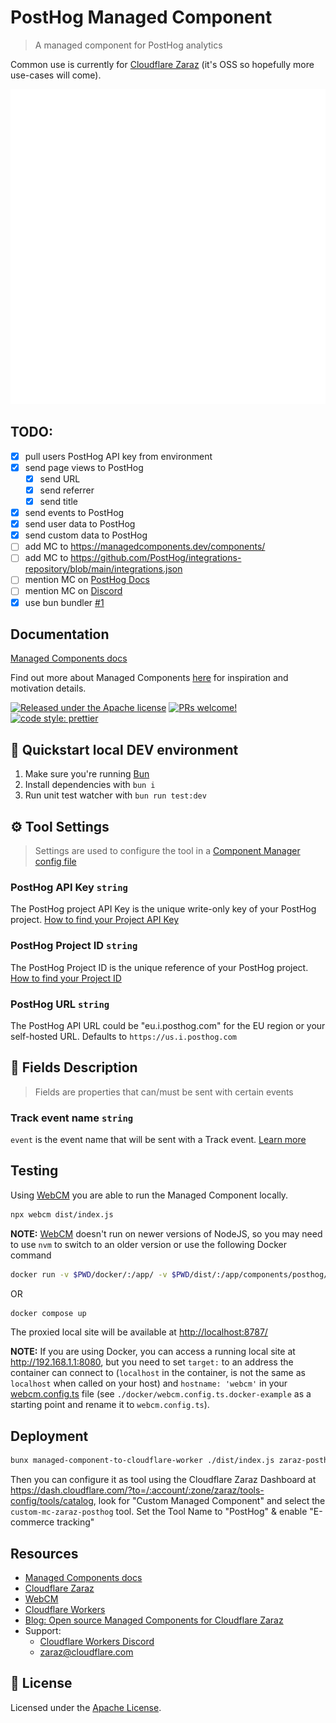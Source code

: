 # PostHog Managed Component

> A managed component for PostHog analytics

Common use is currently for [Cloudflare Zaraz](https://www.cloudflare.com/application-services/products/zaraz/) (it's OSS so hopefully more use-cases will come).

![PostHog](assets/icon.svg)

## TODO:

- [x] pull users PostHog API key from environment
- [x] send page views to PostHog
  - [x] send URL
  - [x] send referrer
  - [x] send title
- [x] send events to PostHog
- [x] send user data to PostHog
- [x] send custom data to PostHog
- [ ] add MC to <https://managedcomponents.dev/components/>
- [ ] add MC to <https://github.com/PostHog/integrations-repository/blob/main/integrations.json>
- [ ] mention MC on [PostHog Docs](https://posthog.com/docs/advanced/proxy/cloudflare)
- [ ] mention MC on [Discord](https://discord.com/channels/595317990191398933/917505178016579605/1225745641351675925)
- [x] use bun bundler [#1](https://github.com/mountainash/posthog-managed-component/issues/1)

## Documentation

[Managed Components docs](https://managedcomponents.dev/)

Find out more about Managed Components [here](https://blog.cloudflare.com/zaraz-open-source-managed-components-and-webcm/) for inspiration and motivation details.

[![Released under the Apache license](https://img.shields.io/badge/license-apache-blue.svg)](./LICENSE)
[![PRs welcome!](https://img.shields.io/badge/PRs-welcome-brightgreen.svg)](https://github.com/mountainash/posthog-managed-component/pulls)
[![code style: prettier](https://img.shields.io/badge/code_style-prettier-ff69b4.svg?style=flat-square)](https://github.com/prettier/prettier)

## 🚀 Quickstart local DEV environment

1. Make sure you're running [Bun](https://bun.sh/)
2. Install dependencies with `bun i`
3. Run unit test watcher with `bun run test:dev`

## ⚙️ Tool Settings

> Settings are used to configure the tool in a [Component Manager config file](./webcm.config.ts.docker-example)

### PostHog API Key `string`

The PostHog project API Key is the unique write-only key of your PostHog project. [How to find your Project API Key](https://app.posthog.com/project/settings)

### PostHog Project ID `string`

The PostHog Project ID is the unique reference of your PostHog project. [How to find your Project ID](https://app.posthog.com/project/settings)

### PostHog URL `string`

The PostHog API URL could be "eu.i.posthog.com" for the EU region or your self-hosted URL. Defaults to `https://us.i.posthog.com`

## 🧱 Fields Description

> Fields are properties that can/must be sent with certain events

### Track event name `string`

`event` is the event name that will be sent with a Track event. [Learn more](https://posthog.com/tutorials/api-capture-events)

## Testing

Using [WebCM](https://webcm.dev/getting-started/install) you are able to run the Managed Component locally.

```bash
npx webcm dist/index.js
```

**NOTE:** [WebCM](https://github.com/cloudflare/webcm) doesn't run on newer versions of NodeJS, so you may need to use `nvm` to switch to an older version or use the following Docker command

```bash
docker run -v $PWD/docker/:/app/ -v $PWD/dist/:/app/components/posthog/ -w /app/ -p 8080:8080 -p 8787:8787 node:18 npx webcm ./components/posthog/index.js
```

OR

```bash
docker compose up
```

The proxied local site will be available at <http://localhost:8787/>

**NOTE:** If you are using Docker, you can access a running local site at <http://192.168.1.1:8080>, but you need to set `target:` to an address the container can connect to (`localhost` in the container, is not the same as `localhost` when called on your host) and `hostname: 'webcm'` in your [webcm.config.ts](./docker/webcm.config.ts) file (see `./docker/webcm.config.ts.docker-example` as a starting point and rename it to `webcm.config.ts`).

## Deployment

```bash
bunx managed-component-to-cloudflare-worker ./dist/index.js zaraz-posthog
```

Then you can configure it as tool using the Cloudflare Zaraz Dashboard at <https://dash.cloudflare.com/?to=/:account/:zone/zaraz/tools-config/tools/catalog>, look for "Custom Managed Component" and select the `custom-mc-zaraz-posthog` tool. Set the Tool Name to "PostHog" & enable "E-commerce tracking"

## Resources

- [Managed Components docs](https://managedcomponents.dev/)
- [Cloudflare Zaraz](https://www.cloudflare.com/application-services/products/zaraz/)
- [WebCM](https://webcm.dev/getting-started/install)
- [Cloudflare Workers](https://developers.cloudflare.com/workers/)
- [Blog: Open source Managed Components for Cloudflare Zaraz](https://blog.cloudflare.com/zaraz-open-source-managed-components-and-webcm/)
- Support:
  - [Cloudflare Workers Discord](https://discord.gg/cloudflaredev)
  - <zaraz@cloudflare.com>

## 📝 License

Licensed under the [Apache License](./LICENSE).
